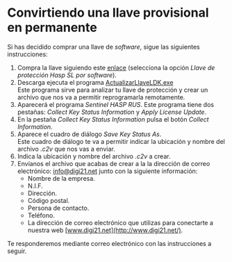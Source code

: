 # Convirtiendo una llave provisional en permanente

Si has decidido comprar una llave de _software_, sigue las siguientes instrucciones:

1. Compra la llave siguiendo este [enlace](https://www.digi21.net/Tienda/Compra) (selecciona la opción _Llave de protección Hasp SL por software_).
2. Descarga ejecuta el programa [ActualizarLlaveLDK.exe](http://digi21.blob.core.windows.net/download/ActualizarLlaveLDK.exe)\
   Este programa sirve para analizar tu llave de protección y crear un archivo que nos va a permitir reprogramarla remotamente.
3. Aparecerá el programa _Sentinel HASP RUS_. Este programa tiene dos pestañas: _Collect Key Status Information_ y _Apply License Update_.
4. En la pestaña _Collect Key Status Information_ pulsa el botón _Collect Information._
5. Aparece el cuadro de diálogo _Save Key Status As_.\
   Este cuadro de diálogo te va a permitir indicar la ubicación y nombre del archivo _.c2v_ que nos vas a enviar.
6. Indica la ubicación y nombre del archivo _.c2v_ a crear.
7. Envíanos el archivo que acabas de crear a la la dirección de correo electrónico: [info@digi21.net](mailto:info@digi21.net) junto con la siguiente información:
   * Nombre de la empresa.
   * N.I.F.
   * Dirección.
   * Código postal.
   * Persona de contacto.
   * Teléfono.
   * La dirección de correo electrónico que utilizas para conectarte a nuestra web [www.digi21.net](http://www.digi21.net/).

Te responderemos mediante correo electrónico con las instrucciones a seguir.
